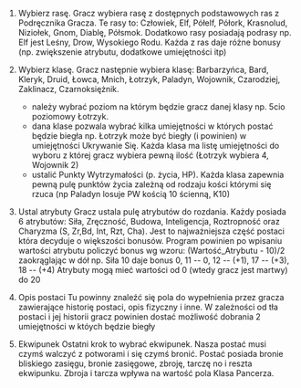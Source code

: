 
1. Wybierz rasę.
Gracz wybiera rasę z dostępnych podstawowych ras z Podręcznika Gracza. Te rasy to: Człowiek, Elf, Półelf, Półork, Krasnolud, Niziołek, Gnom, Diablę, Półsmok.
Dodatkowo rasy posiadają podrasy np. Elf jest Leśny, Drow, Wysokiego Rodu. Każda z ras daje różne bonusy (np. zwiększenie atrybutu, dodatkowe umiejętności itp)

2. Wybierz klasę.
Gracz następnie wybiera klasę: Barbarzyńca, Bard, Kleryk, Druid, Łowca, Mnich, Łotrzyk, Paladyn, Wojownik, Czarodziej, Zaklinacz, Czarnoksiężnik.
   + należy wybrać poziom na którym będzie gracz danej klasy np. 5cio poziomowy Łotrzyk.
   + dana klase pozwala wybrać kilka umiejętności w których postać będzie biegła np. Łotrzyk może być biegły (i powinien) w umiejętności Ukrywanie Się. Każda klasa ma listę umiejętności do wyboru z której gracz wybiera pewną ilość (Łotrzyk wybiera 4, Wojownik 2)
   + ustalić Punkty Wytrzymałości (p. życia, HP). Każda klasa zapewnia pewną pulę punktów życia zależną od rodzaju kości którymi się rzuca (np Paladyn losuje PW kością 10 ścienną, K10)

3. Ustal atrybuty
Gracz ustala pulę atrybutów do rozdania. Każdy posiada 6 atrybutów: Siła, Zręczność, Budowa, Inteligencja, Roztropność oraz Charyzma (S, Zr,Bd, Int, Rzt, Cha). Jest to najważniejsza część postaci która decyduje o większości bonusów.
Program powinien po wpisaniu wartości atrybutu policzyć bonus wg wzoru:
(Wartość_Atrybutu - 10)/2  zaokrąglając w dół np. Siła 10 daje bonus 0, 11 -- 0, 12 -- (+1), 17 -- (+3), 18 -- (+4)
Atrybuty mogą mieć wartości od 0 (wtedy gracz jest martwy) do 20

4. Opis postaci
Tu powinny znaleźć się pola do wypełnienia przez gracza zawierające historię postaci, opis fizyczny i inne. W zależności od tła postaci i jej historii gracz powinien dostać możliwość dobrania 2 umiejętności w któych będzie biegły

5. Ekwipunek
Ostatni krok to wybrać ekwipunek. Nasza postać musi czymś walczyć z potworami i się czymś bronić. Postać posiada bronie bliskiego zasięgu, bronie zasięgowe, zbroję, tarczę no i reszta ekwipunku. Zbroja i tarcza wpływa na wartość pola Klasa Pancerza.
